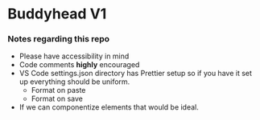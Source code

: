 # Buddyhead V1

### Notes regarding this repo

- Please have accessibility in mind
- Code comments **highly** encouraged
- VS Code settings.json directory has Prettier setup so if you have it set up everything should be uniform.
  - Format on paste
  - Format on save
- If we can componentize elements that would be ideal.
